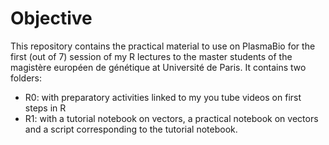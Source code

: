 # Objective

This repository contains the practical material to use on PlasmaBio for the first (out of 7) session of my R lectures to the master students of the magistère européen de génétique at Université de Paris.
It contains two folders:
- R0: with preparatory activities linked to my you tube videos on first steps in R
- R1: with a tutorial notebook on vectors, a practical notebook on vectors and a script corresponding to the tutorial notebook.
